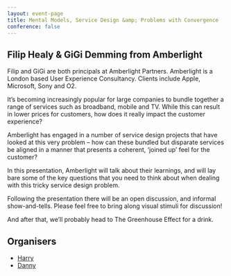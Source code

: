 ```yaml
---
layout: event-page
title: Mental Models, Service Design &amp; Problems with Convergence
conference: false
---
```


## Filip Healy & GiGi Demming from Amberlight

Filip and GiGi are both principals at Amberlight Partners. Amberlight is a London based User Experience Consultancy. Clients include Apple, Microsoft, Sony and O2.

It’s becoming increasingly popular for large companies to bundle together a range of services such as broadband, mobile and TV. While this can result in lower prices for customers, how does it really impact the customer experience?

Amberlight has engaged in a number of service design projects that have looked at this very problem – how can these bundled but disparate services be aligned in a manner that presents a coherent, ‘joined up’ feel for the customer?

In this presentation, Amberlight will talk about their learnings, and will lay bare some of the key questions that you need to think about when dealing with this tricky service design problem.

Following the presentation there will be an open discussion, and informal show-and-tells. Please feel free to bring along visual stimuli for discussion!

And after that, we’ll probably head to The Greenhouse Effect for a drink.

## Organisers

- <a href="http://uxbrighton.org.uk/about/#harry">Harry</a>
- <a href="http://uxbrighton.org.uk/about/#danny">Danny</a>
